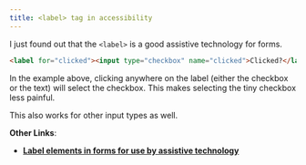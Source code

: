 ```yaml
---
title: <label> tag in accessibility
---
```


I just found out that the `<label>` is a good assistive technology for forms.

```html
<label for="clicked"><input type="checkbox" name="clicked">Clicked?</label>
```

In the example above, clicking anywhere on the label (either the checkbox or the text) will select the checkbox. This makes selecting the tiny checkbox less painful.

This also works for other input types as well.

**Other Links**:
- [**Label elements in forms for use by assistive technology**](http://www.ucop.edu/electronic-accessibility/web-developers/advanced-tips/label-elements-in-forms-for-use-by-assistive-technology.html)
